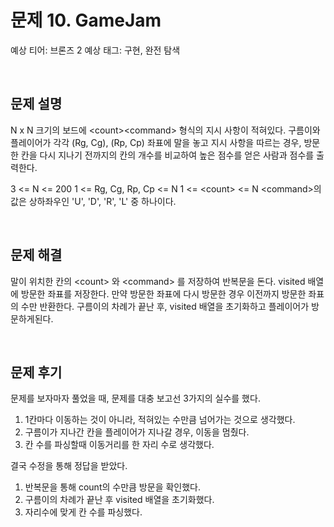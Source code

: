 # 문제 10. GameJam

예상 티어: 브론즈 2
예상 태그: 구현, 완전 탐색

<br>

## 문제 설명

N x N 크기의 보드에 \<count>\<command> 형식의 지시 사항이 적혀있다.
구름이와 플레이어가 각각 (Rg, Cg), (Rp, Cp) 좌표에 말을 놓고 지시 사항을 따르는 경우,
방문한 칸을 다시 지나기 전까지의 칸의 개수를 비교하여 높은 점수를 얻은 사람과 점수를 출력한다.

3 <= N <= 200
1 <= Rg, Cg, Rp, Cp <= N
1 <= \<count> <= N
\<command>의 값은 상하좌우인 'U', 'D', 'R', 'L' 중 하나이다. 


<br>

## 문제 해결

말이 위치한 칸의 \<count> 와 \<command> 를 저장하여 반복문을 돈다.
visited 배열에 방문한 좌표를 저장한다.
만약 방문한 좌표에 다시 방문한 경우 이전까지 방문한 좌표의 수만 반환한다.
구름이의 차례가 끝난 후, visited 배열을 초기화하고 플레이어가 방문하게된다.


<br>

## 문제 후기

문제를 보자마자 풀었을 때, 문제를 대충 보고선 3가지의 실수를 했다.
1. 1칸마다 이동하는 것이 아니라, 적혀있는 수만큼 넘어가는 것으로 생각했다.
2. 구름이가 지나간 칸을 플레이어가 지나갈 경우, 이동을 멈췄다.
3. 칸 수를 파싱할때 이동거리를 한 자리 수로 생각했다.

결국 수정을 통해 정답을 받았다.

1. 반복문을 통해 count의 수만큼 방문을 확인했다.
2. 구름이의 차례가 끝난 후 visited 배열을 초기화했다.
3. 자리수에 맞게 칸 수를 파싱했다.


<br>